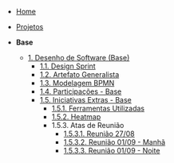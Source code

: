 <!-- docs/_sidebar.md -->

- [Home](/)
- [Projetos](/Projeto/Projeto.md)

- **Base**
  - [1. Desenho de Software (Base)](/Base/1.Base.md)
    - [1.1. Design Sprint](/Base/1.1.DesignSprint.md)
    - [1.2. Artefato Generalista](/Base/1.2.ArtefatoGeneralista.md)
    - [1.3. Modelagem BPMN](/Base/1.3.ModelagemBPMN.md)
    - [1.4. Participações - Base](/Base/1.4.ParticipacoesBase.md)
    - [1.5. Iniciativas Extras - Base](/Base/1.5.IniciativasExtras.md)
      - [1.5.1. Ferramentas Utilizadas](/Base/iniciativasExtras/1.5.1.FerramentasUtilizadas.md)
      - [1.5.2. Heatmap](/Base/iniciativasExtras/1.5.2.Heatmap.md)
      - 1.5.3. Atas de Reunião
        - [1.5.3.1. Reunião 27/08](/Base/iniciativasExtras/atas/reuniao-27-08.md)
        - [1.5.3.2. Reunião 01/09 - Manhã](/Base/iniciativasExtras/atas/reuniao-01-09-manha.md)
        - [1.5.3.3. Reunião 01/09 - Noite](/Base/iniciativasExtras/atas/reuniao-01-09-noite.md)
